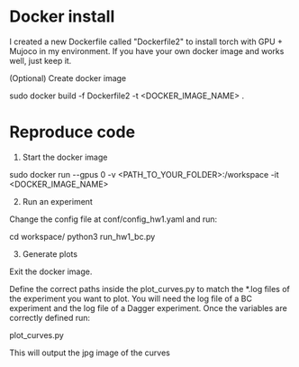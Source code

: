 # Docker install

I created a new Dockerfile called "Dockerfile2" to install torch with GPU + Mujoco in my environment. If you have your own docker image and works well, just keep it.

(Optional) Create docker image

sudo docker build -f Dockerfile2 -t <DOCKER_IMAGE_NAME> . 

# Reproduce code

1. Start the docker image

sudo docker run --gpus 0 -v <PATH_TO_YOUR_FOLDER>:/workspace -it <DOCKER_IMAGE_NAME>

2. Run an experiment

Change the config file at conf/config_hw1.yaml and run:

cd workspace/
python3 run_hw1_bc.py

3. Generate plots

Exit the docker image. 

Define the correct paths inside the plot_curves.py to match the *.log files of the experiment you want to plot.
You will need the log file of a BC experiment and the log file of a Dagger experiment.
Once the variables are correctly defined run:

plot_curves.py 

This will output the jpg image of the curves